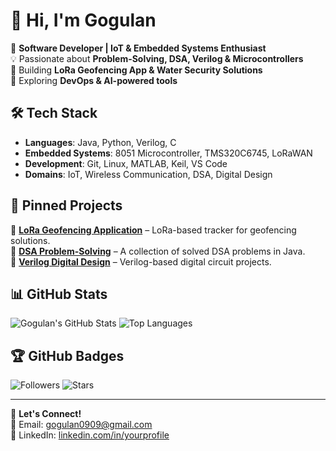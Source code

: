 # 👋 Hi, I'm Gogulan

🚀 **Software Developer | IoT & Embedded Systems Enthusiast**  
💡 Passionate about **Problem-Solving, DSA, Verilog & Microcontrollers**  
🔧 Building **LoRa Geofencing App & Water Security Solutions**  
📌 Exploring **DevOps & AI-powered tools**  

## 🛠 Tech Stack

- **Languages**: Java, Python, Verilog, C
- **Embedded Systems**: 8051 Microcontroller, TMS320C6745, LoRaWAN
- **Development**: Git, Linux, MATLAB, Keil, VS Code
- **Domains**: IoT, Wireless Communication, DSA, Digital Design

## 📌 Pinned Projects

🔹 [**LoRa Geofencing Application**](https://github.com/your-repo) – LoRa-based tracker for geofencing solutions.  
🔹 [**DSA Problem-Solving**](https://github.com/your-repo) – A collection of solved DSA problems in Java.  
🔹 [**Verilog Digital Design**](https://github.com/your-repo) – Verilog-based digital circuit projects.  

## 📊 GitHub Stats

![Gogulan's GitHub Stats](https://github-readme-stats.vercel.app/api?username=Gogul12&show_icons=true&theme=radical)
![Top Languages](https://github-readme-stats.vercel.app/api/top-langs/?username=Gogul12&layout=compact&theme=radical)

## 🏆 GitHub Badges

![Followers](https://img.shields.io/github/followers/Gogul12?style=social)
![Stars](https://img.shields.io/github/stars/Gogul12?affiliations=OWNER&style=social)

---
💬 **Let's Connect!**  
📧 Email: [gogulan0909@gmail.com](mailto:gogulan0909@gmail.com)  
🔗 LinkedIn: [linkedin.com/in/yourprofile](https://linkedin.com/in/yourprofile)
